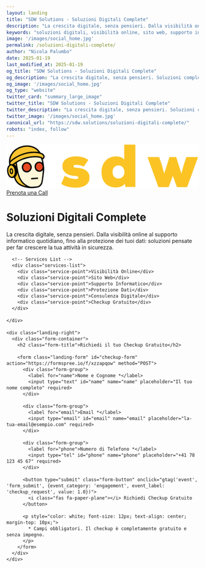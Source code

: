 ```yaml
---
layout: landing
title: "SDW Solutions - Soluzioni Digitali Complete"
description: "La crescita digitale, senza pensieri. Dalla visibilità online al supporto informatico quotidiano, fino alla protezione dei tuoi dati: soluzioni pensate per far crescere la tua attività in sicurezza."
keywords: "soluzioni digitali, visibilità online, sito web, supporto informatico, protezione dati, consulenza digitale, SDW Solutions, checkup gratuito"
image: '/images/social_home.jpg'
permalink: /soluzioni-digitali-complete/
author: "Nicola Palumbo"
date: 2025-01-19
last_modified_at: 2025-01-19
og_title: "SDW Solutions - Soluzioni Digitali Complete"
og_description: "La crescita digitale, senza pensieri. Soluzioni complete per far crescere la tua attività in sicurezza."
og_image: '/images/social_home.jpg'
og_type: "website"
twitter_card: "summary_large_image"
twitter_title: "SDW Solutions - Soluzioni Digitali Complete"
twitter_description: "La crescita digitale, senza pensieri. Soluzioni complete per far crescere la tua attività in sicurezza."
twitter_image: '/images/social_home.jpg'
canonical_url: "https://sdw.solutions/soluzioni-digitali-complete/"
robots: "index, follow"
---
```


<!-- Italian Landing Page -->
<div class="landing-page">
  <!-- Header with Logo and CTA -->
  <div class="landing-header">
    <div class="header-content">
      <div class="logo">
        <img src="/images/sdw.png" alt="SDW Solutions">
      </div>
      <a href="https://calendar.google.com/calendar/appointments/schedules/AcZssZ0-NcwHUpy2VQTbjOwTbXwdd0qIVBbaPQvmwg8sujsRnwtn8LEFTFOVc_qFpKQKZASWyQwaIJO8?gv=true" 
         class="header-cta book-call-btn" 
         target="_blank"
         rel="nofollow noopener"
         onclick="gtag('event', 'book_call', {event_category: 'engagement', event_label: 'italian_landing_header', value: 1.0}); twq('event', 'tw-qfk70-qfk72', {contents: [{content_type: 'service', content_name: 'AI Growth Consultation', content_price: '0'}], status: 'started'});">
        Prenota una Call
      </a>
    </div>
  </div>

  <!-- Main Content -->
  <div class="landing-main">
    <div class="landing-left">
      <h1 class="landing-title">Soluzioni Digitali Complete</h1>
      <p class="landing-subtitle">La crescita digitale, senza pensieri. Dalla visibilità online al supporto informatico quotidiano, fino alla protezione dei tuoi dati: soluzioni pensate per far crescere la tua attività in sicurezza.</p>
      
      <!-- Services List -->
      <div class="services-list">
        <div class="service-point">Visibilità Online</div>
        <div class="service-point">Sito Web</div>
        <div class="service-point">Supporto Informatico</div>
        <div class="service-point">Protezione Dati</div>
        <div class="service-point">Consulenza Digitale</div>
        <div class="service-point">Checkup Gratuito</div>
      </div>
      
    </div>
    
    <div class="landing-right">
      <div class="form-container">
        <h2 class="form-title">Richiedi il tuo Checkup Gratuito</h2>
        
        <form class="landing-form" id="checkup-form" action="https://formspree.io/f/xzzapqow" method="POST">
          <div class="form-group">
            <label for="name">Nome e Cognome *</label>
            <input type="text" id="name" name="name" placeholder="Il tuo nome completo" required>
          </div>
          
          <div class="form-group">
            <label for="email">Email *</label>
            <input type="email" id="email" name="email" placeholder="la-tua-email@esempio.com" required>
          </div>
          
          <div class="form-group">
            <label for="phone">Numero di Telefono *</label>
            <input type="tel" id="phone" name="phone" placeholder="+41 78 123 45 67" required>
          </div>
          
          <button type="submit" class="form-button" onclick="gtag('event', 'form_submit', {event_category: 'engagement', event_label: 'checkup_request', value: 1.0})">
            <i class="fas fa-paper-plane"></i> Richiedi Checkup Gratuito
          </button>
          
          <p style="color: white; font-size: 12px; text-align: center; margin-top: 10px;">
            * Campi obbligatori. Il checkup è completamente gratuito e senza impegno.
          </p>
        </form>
      </div>
    </div>
  </div>
</div>

<script>
// Handle form submission with success message
document.getElementById('checkup-form').addEventListener('submit', function(e) {
  e.preventDefault();
  
  const formData = new FormData(this);
  
  // Submit to Formspree
  fetch('https://formspree.io/f/xzzapqow', {
    method: 'POST',
    body: formData,
    headers: {
      'Accept': 'application/json'
    }
  })
  .then(response => {
    if (response.ok) {
      // Show success message
      document.querySelector('.form-container').innerHTML = `
        <div class="success-message" style="text-align: center; padding: 40px;">
          <h3 style="color: #FFD700; margin-bottom: 20px;">✅ Richiesta Inviata!</h3>
          <p style="color: white; margin-bottom: 20px;">
            Grazie per la tua richiesta! Ti contatteremo entro 24 ore per il tuo checkup gratuito.
          </p>
          <p style="color: white; font-size: 14px;">
            Nel frattempo, puoi contattarci direttamente:<br>
            📧 nicola@sdw.solutions<br>
            📱 +41 78 225 93 60
          </p>
        </div>
      `;
    } else {
      throw new Error('Form submission failed');
    }
  })
  .catch(error => {
    console.error('Error:', error);
    alert('Si è verificato un errore. Puoi contattarci direttamente a nicola@sdw.solutions');
  });
});
</script>

